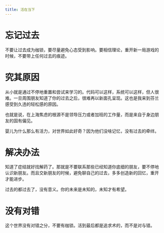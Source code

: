 ```yaml
---
title: 活在当下
---
```


# 忘记过去

不要让过去成为枷锁，要尽量避免心态受到影响。要相信理论，重开新一局游戏的时候，不要带上任何过去的痕迹。

# 究其原因

从小就是通过不停地重置和尝试来学习的。代码可以这样，系统可以这样，但人很难。一旦周围朋友知道了你的过去之后，很难再以新面孔呈现。这也是我来到芬兰感受到久违的轻松感的原因。

也就是说，在上海焦虑的根源不是领导压力或者加班的工作量，而是来自于身边朋友的固有偏见。

婴儿为什么那么有活力，对世界如此好奇？因为他们没啥记忆，没有过去的牵绊。

# 解决办法

知道了症结就好找解药了。那就是不要联系那些已经知道你底细的朋友，要不停地认识新朋友。而且交新朋友的时候，避免聊自己的过去，多多创造新的回忆，重开才能进步。

过去的都过去了，没有意义。你的未来是未知的，未知才有希望。

# 没有对错

这个世界没有对错之分，不要有枷锁。活到最后都是追求术的，而不是对与错。